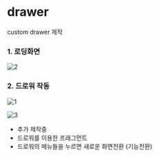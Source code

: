 # drawer

custom drawer 제작

### 1. 로딩화면

![2](https://user-images.githubusercontent.com/58544469/80198831-99e09680-865b-11ea-971f-90e075810dfb.png)

### 2. 드로워 작동

![1](https://user-images.githubusercontent.com/58544469/80198826-98af6980-865b-11ea-8f7e-a4114ab770dd.png)

![3](https://user-images.githubusercontent.com/58544469/80198833-9a792d00-865b-11ea-80aa-7599225d4bd4.png)


* 추가 제작중
* 드로워를 이용한 프래그먼트
* 드로워의 메뉴들을 누르면 새로운 화면전환 (기능전환)